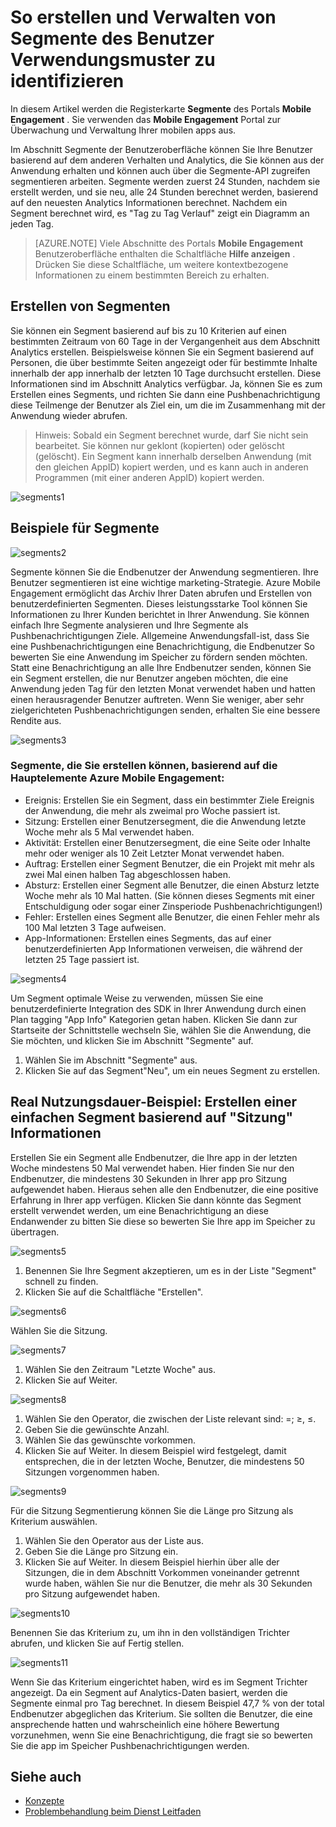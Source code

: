 <properties 
   pageTitle="Azure mobilen Engagement Benutzeroberfläche - Segmente" 
   description="Informationen Sie zum Erstellen und Verwalten von Segmente des Benutzer Verwendungsmuster mit Azure Mobile Engagement zu identifizieren" 
   services="mobile-engagement" 
   documentationCenter="" 
   authors="piyushjo" 
   manager="dwrede" 
   editor=""/>

<tags
   ms.service="mobile-engagement"
   ms.devlang="na"
   ms.topic="article"
   ms.tgt_pltfrm="mobile-multiple"
   ms.workload="mobile" 
   ms.date="08/19/2016"
   ms.author="piyushjo"/>

# <a name="how-to-create-and-manage-segments-of-users-to-identify-usage-patterns"></a>So erstellen und Verwalten von Segmente des Benutzer Verwendungsmuster zu identifizieren

In diesem Artikel werden die Registerkarte **Segmente** des Portals **Mobile Engagement** . Sie verwenden das **Mobile Engagement** Portal zur Überwachung und Verwaltung Ihrer mobilen apps aus.

Im Abschnitt Segmente der Benutzeroberfläche können Sie Ihre Benutzer basierend auf dem anderen Verhalten und Analytics, die Sie können aus der Anwendung erhalten und können auch über die Segmente-API zugreifen segmentieren arbeiten. Segmente werden zuerst 24 Stunden, nachdem sie erstellt werden, und sie neu, alle 24 Stunden berechnet werden, basierend auf den neuesten Analytics Informationen berechnet. Nachdem ein Segment berechnet wird, es "Tag zu Tag Verlauf" zeigt ein Diagramm an jeden Tag.


>[AZURE.NOTE] Viele Abschnitte des Portals **Mobile Engagement** Benutzeroberfläche enthalten die Schaltfläche **Hilfe anzeigen** . Drücken Sie diese Schaltfläche, um weitere kontextbezogene Informationen zu einem bestimmten Bereich zu erhalten.

## <a name="create-segments"></a>Erstellen von Segmenten
Sie können ein Segment basierend auf bis zu 10 Kriterien auf einen bestimmten Zeitraum von 60 Tage in der Vergangenheit aus dem Abschnitt Analytics erstellen. Beispielsweise können Sie ein Segment basierend auf Personen, die über bestimmte Seiten angezeigt oder für bestimmte Inhalte innerhalb der app innerhalb der letzten 10 Tage durchsucht erstellen. Diese Informationen sind im Abschnitt Analytics verfügbar. Ja, können Sie es zum Erstellen eines Segments, und richten Sie dann eine Pushbenachrichtigung diese Teilmenge der Benutzer als Ziel ein, um die im Zusammenhang mit der Anwendung wieder abrufen. 
 
> Hinweis: Sobald ein Segment berechnet wurde, darf Sie nicht sein bearbeitet. Sie können nur geklont (kopierten) oder gelöscht (gelöscht). Ein Segment kann innerhalb derselben Anwendung (mit den gleichen AppID) kopiert werden, und es kann auch in anderen Programmen (mit einer anderen AppID) kopiert werden. 
 
 ![segments1][35] 

## <a name="examples-segments"></a>Beispiele für Segmente
 ![segments2][36]

Segmente können Sie die Endbenutzer der Anwendung segmentieren.
Ihre Benutzer segmentieren ist eine wichtige marketing-Strategie. Azure Mobile Engagement ermöglicht das Archiv Ihrer Daten abrufen und Erstellen von benutzerdefinierten Segmenten. Dieses leistungsstarke Tool können Sie Informationen zu Ihrer Kunden berichtet in Ihrer Anwendung. Sie können einfach Ihre Segmente analysieren und Ihre Segmente als Pushbenachrichtigungen Ziele.
Allgemeine Anwendungsfall-ist, dass Sie eine Pushbenachrichtigungen eine Benachrichtigung, die Endbenutzer So bewerten Sie eine Anwendung im Speicher zu fördern senden möchten. Statt eine Benachrichtigung an alle Ihre Endbenutzer senden, können Sie ein Segment erstellen, die nur Benutzer angeben möchten, die eine Anwendung jeden Tag für den letzten Monat verwendet haben und hatten einen herausragender Benutzer auftreten. Wenn Sie weniger, aber sehr zielgerichteten Pushbenachrichtigungen senden, erhalten Sie eine bessere Rendite aus.
 
 ![segments3][37]

### <a name="segments-you-can-create-based-on-the-major-azure-mobile-engagement-elements"></a>Segmente, die Sie erstellen können, basierend auf die Hauptelemente Azure Mobile Engagement:
- Ereignis: Erstellen Sie ein Segment, dass ein bestimmter Ziele Ereignis der Anwendung, die mehr als zweimal pro Woche passiert ist. 
- Sitzung: Erstellen einer Benutzersegment, die die Anwendung letzte Woche mehr als 5 Mal verwendet haben.
- Aktivität: Erstellen einer Benutzersegment, die eine Seite oder Inhalte mehr oder weniger als 10 Zeit Letzter Monat verwendet haben.
- Auftrag: Erstellen einer Segment Benutzer, die ein Projekt mit mehr als zwei Mal einen halben Tag abgeschlossen haben.
- Absturz: Erstellen einer Segment alle Benutzer, die einen Absturz letzte Woche mehr als 10 Mal hatten. (Sie können dieses Segments mit einer Entschuldigung oder sogar einer Zinsperiode Pushbenachrichtigungen!)
- Fehler: Erstellen eines Segment alle Benutzer, die einen Fehler mehr als 100 Mal letzten 3 Tage aufweisen.
- App-Informationen: Erstellen eines Segments, das auf einer benutzerdefinierten App Informationen verweisen, die während der letzten 25 Tage passiert ist.
 
 ![segments4][38]

Um Segment optimale Weise zu verwenden, müssen Sie eine benutzerdefinierte Integration des SDK in Ihrer Anwendung durch einen Plan tagging "App Info" Kategorien getan haben.
Klicken Sie dann zur Startseite der Schnittstelle wechseln Sie, wählen Sie die Anwendung, die Sie möchten, und klicken Sie im Abschnitt "Segmente" auf.

1. Wählen Sie im Abschnitt "Segmente" aus.
2. Klicken Sie auf das Segment"Neu", um ein neues Segment zu erstellen.

## <a name="real-life-example-create-a-simple-segment-based-on-session-information"></a>Real Nutzungsdauer-Beispiel: Erstellen einer einfachen Segment basierend auf "Sitzung" Informationen
Erstellen Sie ein Segment alle Endbenutzer, die Ihre app in der letzten Woche mindestens 50 Mal verwendet haben. Hier finden Sie nur den Endbenutzer, die mindestens 30 Sekunden in Ihrer app pro Sitzung aufgewendet haben. Hieraus sehen alle den Endbenutzer, die eine positive Erfahrung in Ihrer app verfügen. Klicken Sie dann könnte das Segment erstellt verwendet werden, um eine Benachrichtigung an diese Endanwender zu bitten Sie diese so bewerten Sie Ihre app im Speicher zu übertragen.
 
 ![segments5][39]

1. Benennen Sie Ihre Segment akzeptieren, um es in der Liste "Segment" schnell zu finden.
2. Klicken Sie auf die Schaltfläche "Erstellen".
 
 ![segments6][40]

Wählen Sie die Sitzung.
 
 ![segments7][41]

1. Wählen Sie den Zeitraum "Letzte Woche" aus.
2. Klicken Sie auf Weiter.
 
 ![segments8][42]

1. Wählen Sie den Operator, die zwischen der Liste relevant sind: =; ≥, ≤.
2. Geben Sie die gewünschte Anzahl.
3. Wählen Sie das gewünschte vorkommen. 
4. Klicken Sie auf Weiter.
In diesem Beispiel wird festgelegt, damit entsprechen, die in der letzten Woche, Benutzer, die mindestens 50 Sitzungen vorgenommen haben.
 
 ![segments9][43]

Für die Sitzung Segmentierung können Sie die Länge pro Sitzung als Kriterium auswählen.

1. Wählen Sie den Operator aus der Liste aus.
2. Geben Sie die Länge pro Sitzung ein.
3. Klicken Sie auf Weiter.
In diesem Beispiel hierhin über alle der Sitzungen, die in dem Abschnitt Vorkommen voneinander getrennt wurde haben, wählen Sie nur die Benutzer, die mehr als 30 Sekunden pro Sitzung aufgewendet haben.
 
 ![segments10][44]

Benennen Sie das Kriterium zu, um ihn in den vollständigen Trichter abrufen, und klicken Sie auf Fertig stellen.
 
 ![segments11][45]

Wenn Sie das Kriterium eingerichtet haben, wird es im Segment Trichter angezeigt.
Da ein Segment auf Analytics-Daten basiert, werden die Segmente einmal pro Tag berechnet.
In diesem Beispiel 47,7 % von der total Endbenutzer abgeglichen das Kriterium. Sie sollten die Benutzer, die eine ansprechende hatten und wahrscheinlich eine höhere Bewertung vorzunehmen, wenn Sie eine Benachrichtigung, die fragt sie so bewerten Sie die app im Speicher Pushbenachrichtigungen werden.


## <a name="see-also"></a>Siehe auch

- [Konzepte][Link 6]
- [Problembehandlung beim Dienst Leitfaden][Link 24]

<!--Image references-->
[1]: ./media/mobile-engagement-user-interface-navigation/navigation1.png
[2]: ./media/mobile-engagement-user-interface-home/home1.png
[3]: ./media/mobile-engagement-user-interface-home/home2.png
[4]: ./media/mobile-engagement-user-interface-home/home3.png
[5]: ./media/mobile-engagement-user-interface-home/home4.png
[6]: ./media/mobile-engagement-user-interface-home/home5.png
[7]: ./media/mobile-engagement-user-interface-my-account/myaccount1.png
[8]: ./media/mobile-engagement-user-interface-my-account/myaccount2.png
[9]: ./media/mobile-engagement-user-interface-my-account/myaccount3.png
[10]: ./media/mobile-engagement-user-interface-analytics/analytics1.png
[11]: ./media/mobile-engagement-user-interface-analytics/analytics2.png
[12]: ./media/mobile-engagement-user-interface-analytics/analytics3.png
[13]: ./media/mobile-engagement-user-interface-analytics/analytics4.png
[14]: ./media/mobile-engagement-user-interface-monitor/monitor1.png
[15]: ./media/mobile-engagement-user-interface-monitor/monitor2.png
[16]: ./media/mobile-engagement-user-interface-monitor/monitor3.png
[17]: ./media/mobile-engagement-user-interface-monitor/monitor4.png
[18]: ./media/mobile-engagement-user-interface-reach/reach1.png
[19]: ./media/mobile-engagement-user-interface-reach/reach2.png
[20]: ./media/mobile-engagement-user-interface-reach-campaign/Reach-Campaign1.png
[21]: ./media/mobile-engagement-user-interface-reach-campaign/Reach-Campaign2.png
[22]: ./media/mobile-engagement-user-interface-reach-campaign/Reach-Campaign3.png
[23]: ./media/mobile-engagement-user-interface-reach-campaign/Reach-Campaign4.png
[24]: ./media/mobile-engagement-user-interface-reach-campaign/Reach-Campaign5.png
[25]: ./media/mobile-engagement-user-interface-reach-campaign/Reach-Campaign6.png
[26]: ./media/mobile-engagement-user-interface-reach-campaign/Reach-Campaign7.png
[27]: ./media/mobile-engagement-user-interface-reach-campaign/Reach-Campaign8.png
[28]: ./media/mobile-engagement-user-interface-reach-campaign/Reach-Campaign9.png
[29]: ./media/mobile-engagement-user-interface-reach-criterion/Reach-Criterion1.png
[30]: ./media/mobile-engagement-user-interface-reach-content/Reach-Content1.png
[31]: ./media/mobile-engagement-user-interface-reach-content/Reach-Content2.png
[32]: ./media/mobile-engagement-user-interface-reach-content/Reach-Content3.png
[33]: ./media/mobile-engagement-user-interface-reach-content/Reach-Content4.png
[34]: ./media/mobile-engagement-user-interface-dashboard/dashboard1.png
[35]: ./media/mobile-engagement-user-interface-segments/segments1.png
[36]: ./media/mobile-engagement-user-interface-segments/segments2.png
[37]: ./media/mobile-engagement-user-interface-segments/segments3.png
[38]: ./media/mobile-engagement-user-interface-segments/segments4.png
[39]: ./media/mobile-engagement-user-interface-segments/segments5.png
[40]: ./media/mobile-engagement-user-interface-segments/segments6.png
[41]: ./media/mobile-engagement-user-interface-segments/segments7.png
[42]: ./media/mobile-engagement-user-interface-segments/segments8.png
[43]: ./media/mobile-engagement-user-interface-segments/segments9.png
[44]: ./media/mobile-engagement-user-interface-segments/segments10.png
[45]: ./media/mobile-engagement-user-interface-segments/segments11.png
[46]: ./media/mobile-engagement-user-interface-settings/settings1.png
[47]: ./media/mobile-engagement-user-interface-settings/settings2.png
[48]: ./media/mobile-engagement-user-interface-settings/settings3.png
[49]: ./media/mobile-engagement-user-interface-settings/settings4.png
[50]: ./media/mobile-engagement-user-interface-settings/settings5.png
[51]: ./media/mobile-engagement-user-interface-settings/settings6.png
[52]: ./media/mobile-engagement-user-interface-settings/settings7.png
[53]: ./media/mobile-engagement-user-interface-settings/settings8.png
[54]: ./media/mobile-engagement-user-interface-settings/settings9.png
[55]: ./media/mobile-engagement-user-interface-settings/settings10.png
[56]: ./media/mobile-engagement-user-interface-settings/settings11.png
[57]: ./media/mobile-engagement-user-interface-settings/settings12.png
[58]: ./media/mobile-engagement-user-interface-settings/settings13.png

<!--Link references-->
[Link 1]: mobile-engagement-user-interface.md
[Link 2]: mobile-engagement-troubleshooting-guide.md
[Link 3]: mobile-engagement-how-tos.md
[Link 4]: http://go.microsoft.com/fwlink/?LinkID=525553
[Link 5]: http://go.microsoft.com/fwlink/?LinkID=525554
[Link 6]: http://go.microsoft.com/fwlink/?LinkId=525555
[Link 7]: https://account.windowsazure.com/PreviewFeatures
[Link 8]: https://social.msdn.microsoft.com/Forums/azure/home?forum=azuremobileengagement
[Link 9]: http://azure.microsoft.com/services/mobile-engagement/
[Link 10]: http://azure.microsoft.com/documentation/services/mobile-engagement/
[Link 11]: http://azure.microsoft.com/pricing/details/mobile-engagement/
[Link 12]: mobile-engagement-user-interface-navigation.md
[Link 13]: mobile-engagement-user-interface-home.md
[Link 14]: mobile-engagement-user-interface-my-account.md
[Link 15]: mobile-engagement-user-interface-analytics.md
[Link 16]: mobile-engagement-user-interface-monitor.md
[Link 17]: mobile-engagement-user-interface-reach.md
[Link 18]: mobile-engagement-user-interface-segments.md
[Link 19]: mobile-engagement-user-interface-dashboard.md
[Link 20]: mobile-engagement-user-interface-settings.md
[Link 21]: mobile-engagement-troubleshooting-guide-analytics.md
[Link 22]: mobile-engagement-troubleshooting-guide-apis.md
[Link 23]: mobile-engagement-troubleshooting-guide-push-reach.md
[Link 24]: mobile-engagement-troubleshooting-guide-service.md
[Link 25]: mobile-engagement-troubleshooting-guide-sdk.md
[Link 26]: mobile-engagement-troubleshooting-guide-sr-info.md
[Link 27]: ../mobile-engagement-how-tos-first-push.md
[Link 28]: ../mobile-engagement-how-tos-test-campaign.md
[Link 29]: ../mobile-engagement-how-tos-personalize-push.md
[Link 30]: ../mobile-engagement-how-tos-differentiate-push.md
[Link 31]: ../mobile-engagement-how-tos-schedule-campaign.md
[Link 32]: ../mobile-engagement-how-tos-text-view.md
[Link 33]: ../mobile-engagement-how-tos-web-view.md
 
